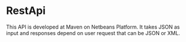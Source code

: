# RestApi

This API is developed at Maven on Netbeans Platform. It takes JSON as input and responses depend on user request that
can be JSON or XML.
